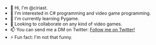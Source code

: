 - 👋 Hi, I'm @ciriast.
- 👀 I'm interested in C# programming and video game programming.
- 🌱 I'm currently learning Pygame.
- 💞️ Looking to collaborate on any kind of video games.
- 📫 You can send me a DM on Twitter: [Follow me on Twitter!](https://twitter.com/cirias_)
- ⚡ Fun fact: I'm not that funny.

<!---
ciriast/ciriast is a ✨ special ✨ repository because its `README.md` (this file) appears on your GitHub profile.
You can click the Preview link to take a look at your changes.
--->
